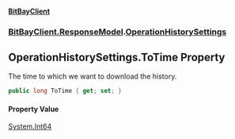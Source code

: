 #### [BitBayClient](./index.md 'index')
### [BitBayClient.ResponseModel](./BitBayClient-ResponseModel.md 'BitBayClient.ResponseModel').[OperationHistorySettings](./BitBayClient-ResponseModel-OperationHistorySettings.md 'BitBayClient.ResponseModel.OperationHistorySettings')
## OperationHistorySettings.ToTime Property
The time to which we want to download the history.  
```csharp
public long ToTime { get; set; }
```
#### Property Value
[System.Int64](https://docs.microsoft.com/en-us/dotnet/api/System.Int64 'System.Int64')  
